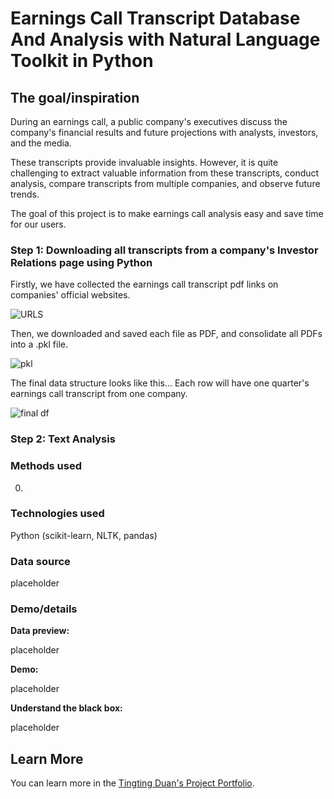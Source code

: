 # Earnings Call Transcript Database And Analysis with Natural Language Toolkit in Python

## The goal/inspiration

During an earnings call, a public company's executives discuss the company's financial results and future projections with analysts, investors, and the media. 

These transcripts provide invaluable insights. However, it is quite challenging to extract valuable information from these transcripts, conduct analysis, compare transcripts from multiple companies, and observe future trends.

The goal of this project is to make earnings call analysis easy and save time for our users. 

### Step 1: Downloading all transcripts from a company's Investor Relations page using Python

Firstly, we have collected the earnings call transcript pdf links on companies' official websites. 

![URLS](https://user-images.githubusercontent.com/44503223/123524315-fdff5000-d68e-11eb-858e-2234ed961f80.png)

Then, we downloaded and saved each file as PDF, and consolidate all PDFs into a .pkl file. 

![pkl](https://user-images.githubusercontent.com/44503223/123524101-ab716400-d68d-11eb-8cca-010352b3a66c.png)

The final data structure looks like this... Each row will have one quarter's earnings call transcript from one company.  

![final df](https://user-images.githubusercontent.com/44503223/123524144-f1c6c300-d68d-11eb-9c8c-e6bda286ed6d.png)

### Step 2: Text Analysis


### Methods used

0) 

### Technologies used

Python (scikit-learn, NLTK, pandas)

### Data source

placeholder

### Demo/details

**Data preview:**

placeholder

**Demo:**

placeholder

**Understand the black box:**

placeholder



## Learn More

You can learn more in the [Tingting Duan's Project Portfolio](https://tingting0618.github.io).

